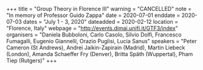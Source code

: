 +++
title = "Group Theory in Florence III"
warning = "CANCELLED"
note = "In memory of Professor Guido Zappa"
date = 2020-07-01
enddate = 2020-07-03
dates = "July 1 - 3, 2020"
dateadded = 2020-02-12
location = "Florence, Italy"
webpage = "http://events.dimai.unifi.it/GTF3/index"
organisers = "Daniela Bubboloni, Carlo Casolo, Silvio Dolfi, Francesco Fumagalli, Eugenio Giannelli, Orazio Puglisi, Lucia Sanus"
speakers = "Peter Cameron (St Andrews), Andrei Jaikin-Zapirain (Madrid), Martin Liebeck (London), Amanda Schaeffer Fry (Denver), Britta Späth (Wuppertal), Pham Tiep (Rutgers)"
+++
